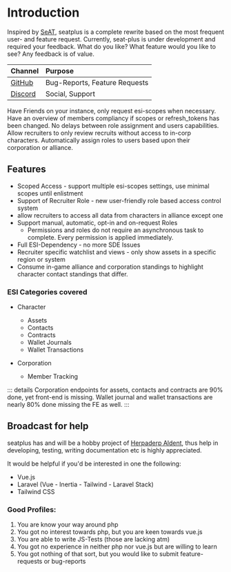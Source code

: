 # Introduction

Inspired by [SeAT](https://github.com/eveseat/seat), seatplus is a
complete rewrite based on the most frequent user- and feature request.
Currently, seat-plus is under development and required your feedback.
What do you like? What feature would you like to see? Any feedback is of
value.

| Channel                                        | Purpose                       |
|:-----------------------------------------------|:------------------------------|
| [GitHub](https://github.com/seatplus/seatplus) | Bug-Reports, Feature Requests |
| [Discord](https://discord.gg/3UR5uDDMjK)       | Social, Support               |

Have Friends on your instance, only request esi-scopes when necessary.
Have an overview of members compliancy if scopes or refresh_tokens has
been changed. No delays between role assignment and users capabilities.
Allow recruiters to only review recruits without access to in-corp
characters. Automatically assign roles to users based upon their
corporation or alliance.

## Features

- Scoped Access - support multiple esi-scopes settings, use minimal
  scopes until enlistment
- Support of Recruiter Role - new user-friendly role based access
  control system
- allow recruiters to access all data from characters in alliance except
  one
- Support manual, automatic, opt-in and on-request Roles
  - Permissions and roles do not require an asynchronous task to
    complete. Every permission is applied immediately.
- Full ESI-Dependency - no more SDE Issues
- Recruiter specific watchlist and views - only show assets in a
  specific region or system
- Consume in-game alliance and corporation standings to highlight
  character contact standings that differ.

### ESI Categories covered

- Character
  - Assets
  - Contacts
  - Contracts
  - Wallet Journals
  - Wallet Transactions

- Corporation
  - Member Tracking

::: details Corporation endpoints for assets, contacts and contracts are
90% done, yet front-end is missing. Wallet journal and wallet
transactions are nearly 80% done missing the FE as well. :::


## Broadcast for help

seatplus has and will be a hobby project of
[Herpaderp Aldent](https://evewho.com/character/95725047), thus help in
developing, testing, writing documentation etc is highly appreciated.

It would be helpful if you'd be interested in one the following:
- Vue.js
- Laravel (Vue - Inertia - Tailwind - Laravel Stack)
- Tailwind CSS

### Good Profiles:

1. You are know your way around php
2. You got no interest towards php, but you are keen towards vue.js
3. You are able to write JS-Tests (those are lacking atm)
4. You got no experience in neither php nor vue.js but are willing to
   learn
5. You got nothing of that sort, but you would like to submit
   feature-requests or bug-reports

